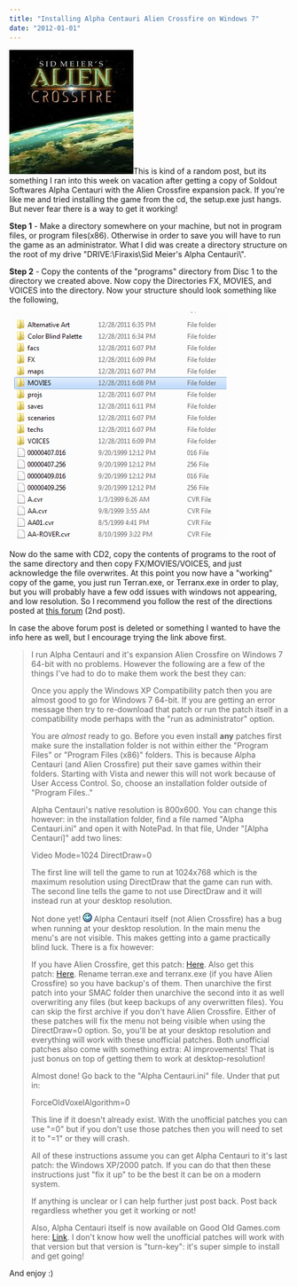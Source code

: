 ```yaml
---
title: "Installing Alpha Centauri Alien Crossfire on Windows 7"
date: "2012-01-01"
---
```


[![](images/images.jpg "Alpha Centauri Alien Crossfire")](http://www.somethinghitme.com/wp-content/uploads/2012/01/images.jpg)This is kind of a random post, but its something I ran into this week on vacation after getting a copy of Soldout Softwares Alpha Centauri with the Alien Crossfire expansion pack. If you're like me and tried installing the game from the cd, the setup.exe just hangs. But never fear there is a way to get it working!

**Step 1** - Make a directory somewhere on your machine, but not in program files, or program files(x86). Otherwise in order to save you will have to run the game as an administrator. What I did was create a directory structure on the root of my drive "DRIVE:\\Firaxis\\Sid Meier's Alpha Centauri\\".

**Step 2** \- Copy the contents of the "programs" directory from Disc 1 to the directory we created above. Now copy the Directories FX, MOVIES, and VOICES into the directory. Now your structure should look something like the following,

[![](images/dir1.png "dir")](http://www.somethinghitme.com/wp-content/uploads/2012/01/dir1.png)

Now do the same with CD2, copy the contents of programs to the root of the same directory and then copy FX/MOVIES/VOICES, and just acknowledge the file overwrites. At this point you now have a "working" copy of the game, you just run Terran.exe, or Terranx.exe in order to play, but you will probably have a few odd issues with windows not appearing, and low resolution. So I recommend you follow the rest of the directions posted at [this forum]( http://forums.2kgames.com/showthread.php?112816-SMAC-on-Win-7-64-bit) (2nd post).

In case the above forum post is deleted or something I wanted to have the info here as well, but I encourage trying the link above first.

> I run Alpha Centauri and it's expansion Alien Crossfire on Windows 7 64-bit with no problems. However the following are a few of the things I've had to do to make them work the best they can:
> 
> Once you apply the Windows XP Compatibility patch then you are almost good to go for Windows 7 64-bit. If you are getting an error message then try to re-download that patch or run the patch itself in a compatibility mode perhaps with the "run as administrator" option.
> 
> You are _almost_ ready to go. Before you even install **any** patches first make sure the installation folder is not within either the "Program Files" or "Program Files (x86)" folders. This is because Alpha Centauri (and Alien Crossfire) put their save games within their folders. Starting with Vista and newer this will not work because of User Access Control. So, choose an installation folder outside of "Program Files.."
> 
> Alpha Centauri's native resolution is 800x600. You can change this however: in the installation folder, find a file named "Alpha Centauri.ini" and open it with NotePad. In that file, Under "\[Alpha Centauri\]" add two lines:
> 
> Video Mode=1024 DirectDraw=0
> 
> The first line will tell the game to run at 1024x768 which is the maximum resolution using DirectDraw that the game can run with. The second line tells the game to not use DirectDraw and it will instead run at your desktop resolution.
> 
> Not done yet! ![](images/wink.gif "Wink") Alpha Centauri itself (not Alien Crossfire) has a bug when running at your desktop resolution. In the main menu the menu's are not visible. This makes getting into a game practically blind luck. There is a fix however:
> 
> If you have Alien Crossfire, get this patch: [Here](http://www.civgaming.net/forums/showthread.php?t=7511). Also get this patch: [Here](http://www.rpgcodex.net/phpBB/viewtopic.php?t=56203). Rename terran.exe and terranx.exe (if you have Alien Crossfire) so you have backup's of them. Then unarchive the first patch into your SMAC folder then unarchive the second into it as well overwriting any files (but keep backups of any overwritten files). You can skip the first archive if you don't have Alien Crossfire. Either of these patches will fix the menu not being visible when using the DirectDraw=0 option. So, you'll be at your desktop resolution and everything will work with these unofficial patches. Both unofficial patches also come with something extra: AI improvements! That is just bonus on top of getting them to work at desktop-resolution!
> 
> Almost done! Go back to the "Alpha Centauri.ini" file. Under that put in:
> 
> ForceOldVoxelAlgorithm=0
> 
> This line if it doesn't already exist. With the unofficial patches you can use "=0" but if you don't use those patches then you will need to set it to "=1" or they will crash.
> 
> All of these instructions assume you can get Alpha Centauri to it's last patch: the Windows XP/2000 patch. If you can do that then these instructions just "fix it up" to be the best it can be on a modern system.
> 
> If anything is unclear or I can help further just post back. Post back regardless whether you get it working or not!
> 
> Also, Alpha Centauri itself is now available on Good Old Games.com here: [Link](http://www.gog.com/en/gamecard/sid_meiers_alpha_centauri). I don't know how well the unofficial patches will work with that version but that version is "turn-key": it's super simple to install and get going!

And enjoy :)
